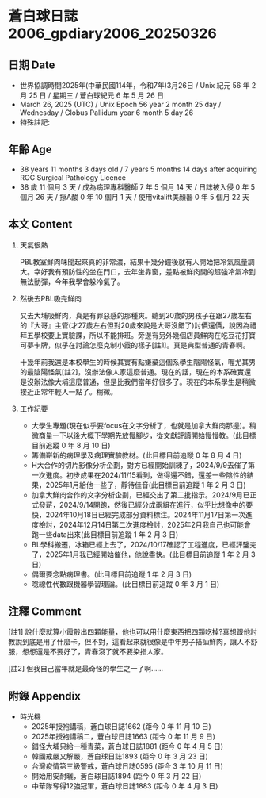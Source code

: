 [_metadata_:encoding]: - "utf-8"
[_metadata_:language]: - "zh-Hant-TW"
[_metadata_:fileformat]: - "markdown"
[_metadata_:MIME_type]: - "text/plain"
[_metadata_:markdown_version]: - "commonmark version 0.30"
[_metadata_:markdown_spec]: - "https://spec.commonmark.org/0.30/"

# 蒼白球日誌2006_gpdiary2006_20250326 #

## 日期 Date ##

* 世界協調時間2025年(中華民國114年，令和7年)3月26日 / Unix 紀元 56 年 2 月 25 日 / 星期三 / 蒼白球紀元 6 年 5 月 26 日
* March 26, 2025 (UTC) / Unix Epoch 56 year 2 month 25 day / Wednesday / Globus Pallidum year 6 month 5 day 26
* 特殊註記:

## 年齡 Age ##

* 38 years 11 months 3 days old / 7 years 5 months 14 days after acquiring ROC Surgical Pathology Licence
* 38 歲 11 個月 3 天 / 成為病理專科醫師 7 年 5 個月 14 天 / 日誌被入侵 0 年 5 個月 26 天 / 擦A酸 0 年 10 個月 1 天 / 使用vitalift美顏器 0 年 5 個月 22 天

## 本文 Content ##

1. 天氣很熱

    PBL教室鮮肉味聞起來真的非常濃，結果十幾分鐘後就有人開始把冷氣風量調大。幸好我有預防性的坐在門口，去年坐靠窗，差點被鮮肉開的超強冷氣冷到無法動彈，今年我學會躲冷氣了。

2. 然後去PBL吸完鮮肉

    又去大埔吸鮮肉，真是有罪惡感的那種爽。聽到20歲的男孩子在跟27歲左右的『大哥』主管(才27歲左右但對20歲來說是大哥沒錯了)討價還價，說因為禮拜五學校要上實驗課，所以不能排班。旁邊有另外幾個店員鮮肉在吃豆花打寶可夢卡牌，似乎在討論怎麼克制小霞的樣子[註1]。真是典型普通的青春啊。  

    十幾年前我還是本校學生的時候其實有點嫌棄這個系學生陰陽怪氣，喔尤其男的最陰陽怪氣[註2]，沒辦法像人家這麼普通。現在的話，現在的本系確實還是沒辦法像大埔這麼普通，但是比我們當年好很多了。現在的本系學生是稍微接近正常年輕人一點了。稍微。

2. 工作紀要

    - 大學生專題(現在似乎要focus在文字分析了，也就是加拿大鮮肉那邊)。稍微商量一下以後大概下學期先放慢腳步，從文獻評讀開始慢慢教。(此目標目前追蹤 0 年 8 月 10 日)
    - 籌備嶄新的病理學及病理實驗教材。(此目標目前追蹤 0 年 8 月 4 日)
    - H大合作的切片影像分析企劃，對方已經開始訓練了，2024/9/9去催了第一次進度。初步成果在2024/11/15看到，做得還不錯，還差一些陰性的結果，2025年1月給他一些了，靜待佳音(此目標目前追蹤 1 年 2 月 3 日)
    - 加拿大鮮肉合作的文字分析企劃，已經交出了第二批指示。2024/9月已正式發薪，2024/9/14開跑，然後已經分成兩組在進行，似乎比想像中的要快，2024年10月18日已經完成部分資料標注。2024年11月17日第一次進度檢討，2024年12月14日第二次進度檢討，2025年2月我自己也可能會跑一些data出來(此目標目前追蹤 1 年 2 月 3 日)
    - BL學科搬遷，冰箱已經上去了，2024/10/17確認了工程進度，已經評鑒完了，2025年1月我已經開始催他，他說盡快。(此目標目前追蹤 1 年 2 月 3 日)
    - 偶爾要念點病理書。(此目標目前追蹤 1 年 2 月 3 日)
    - 唸線性代數跟機器學習理論。(此目標目前追蹤 0 年 3 月 1 日)

## 注釋 Comment ##

[註1] 說什麼就算小霞骰出四顆能量，他也可以用什麼東西把四顆吃掉?真想跟他討教說到底是用了什麼卡，但不對，這看起來就很像是中年男子搭訕鮮肉，讓人不舒服，想想還是不要好了，青春沒了就不要染指人家。

[註2] 但我自己當年就是最奇怪的學生之一了啊......

## 附錄 Appendix ##

* 時光機
    - 2025年授袍講稿，蒼白球日誌1662 (距今 0 年 11 月 10 日)
    - 2025年授袍講稿二，蒼白球日誌1663 (距今 0 年 11 月 9 日)
    - 錯怪大埔只給一種青菜，蒼白球日誌1881 (距今 0 年 4 月 5 日)
    - 韓國戒嚴又解嚴，蒼白球日誌1893 (距今 0 年 3 月 23 日)
    - 台灣疫情第三級警戒，蒼白球日誌0595 (距今 3 年 10 月 11 日)
    - 開始用安耐曬，蒼白球日誌1894 (距今 0 年 3 月 22 日)
    - 中華隊奪得12強冠軍，蒼白球日誌1883 (距今 0 年 4 月 3 日)
